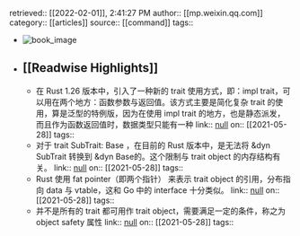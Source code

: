 retrieved:: [[2022-02-01]], 2:41:27 PM
              author:: [[mp.weixin.qq.com]]
              category:: [[articles]]
              source:: [[command]]
              tags::

- ![book_image](https://readwise-assets.s3.amazonaws.com/static/images/article0.00998d930354.png)
- ## [[Readwise Highlights]]
	- 在 Rust 1.26 版本中，引入了一种新的 trait 使用方式，即：impl trait，可以用在两个地方：函数参数与返回值。该方式主要是简化复杂 trait 的使用，算是泛型的特例版，因为在使用 impl trait 的地方，也是静态派发，而且作为函数返回值时，数据类型只能有一种
	                link:: [null](null)
	                on:: [[2021-05-28]]
	                tags::
	- 对于 trait SubTrait: Base ，在目前的 Rust 版本中，是无法将 &dyn SubTrait 转换到 &dyn Base的。这个限制与 trait object 的内存结构有关。
	                link:: [null](null)
	                on:: [[2021-05-28]]
	                tags::
	- Rust 使用 fat pointer（即两个指针） 来表示 trait object 的引用，分布指向 data 与 vtable，这和 Go 中的 interface 十分类似。
	                link:: [null](null)
	                on:: [[2021-05-28]]
	                tags::
	- 并不是所有的 trait 都可用作 trait object，需要满足一定的条件，称之为 object safety 属性
	                link:: [null](null)
	                on:: [[2021-05-28]]
	                tags::
